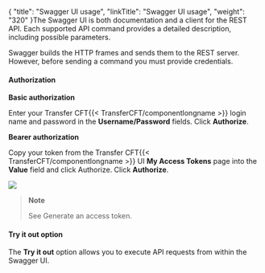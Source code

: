{
    "title": "Swagger UI usage",
    "linkTitle": "Swagger UI usage",
    "weight": "320"
}The Swagger UI is both documentation and a client for the REST API. Each supported API command provides a detailed description, including possible parameters.

Swagger builds the HTTP frames and sends them to the REST server. However, before sending a command you must provide credentials.

#### Authorization

****Basic authorization****

Enter your Transfer CFT{{< TransferCFT/componentlongname  >}} login name and password in the **Username/Password** fields. Click **Authorize**.

****Bearer authorization****

Copy your token from the Transfer CFT{{< TransferCFT/componentlongname  >}} UI ****My Access Tokens**** page into the ****Value**** field and click Authorize. Click **Authorize**.

![](/Images/TransferCFT/authorization_swagger.png)

> **Note**
>
> See Generate an access token.

#### Try it out option

The ******Try it out****** option allows you to execute API requests from within the Swagger UI.
